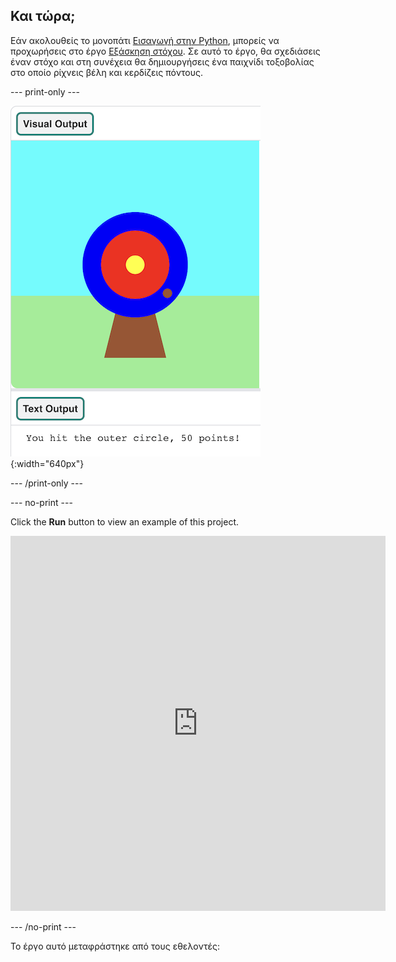 ## Και τώρα;

Εάν ακολουθείς το μονοπάτι [Εισαγωγή στην Python](https://projects.raspberrypi.org/en/raspberrypi/python-intro), μπορείς να προχωρήσεις στο έργο [Εξάσκηση στόχου](https://projects.raspberrypi.org/en/projects/target-practice). Σε αυτό το έργο, θα σχεδιάσεις έναν στόχο και στη συνέχεια θα δημιουργήσεις ένα παιχνίδι τοξοβολίας στο οποίο ρίχνεις βέλη και κερδίζεις πόντους.

--- print-only ---

![An archery target with a hit point on the outer circle. The text 'You hit the outer circle, 50 points!' is displayed underneath](images/blue-points.png){:width="640px"}

--- /print-only ---

--- no-print ---

Click the **Run** button to view an example of this project.

<iframe src="https://editor.raspberrypi.org/en/embed/viewer/target-practice-solution" width="600" height="600" frameborder="0" marginwidth="0" marginheight="0" allowfullscreen>
</iframe>

--- /no-print ---

Το έργο αυτό μεταφράστηκε από τους εθελοντές:
